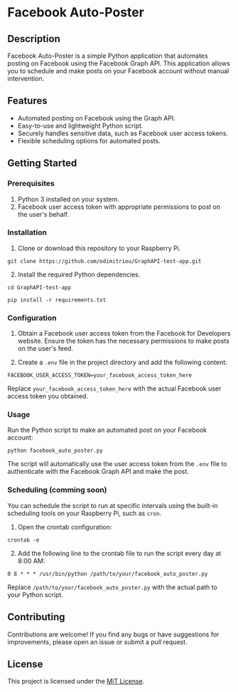 # Facebook Auto-Poster

## Description

Facebook Auto-Poster is a simple Python application that automates posting on Facebook using the Facebook Graph API. This application allows you to schedule and make posts on your Facebook account without manual intervention.

## Features

- Automated posting on Facebook using the Graph API.
- Easy-to-use and lightweight Python script.
- Securely handles sensitive data, such as Facebook user access tokens.
- Flexible scheduling options for automated posts.

## Getting Started

### Prerequisites

1. Python 3 installed on your system.
2. Facebook user access token with appropriate permissions to post on the user's behalf.

### Installation

1. Clone or download this repository to your Raspberry Pi.

`git clone https://github.com/odimitriou/GraphAPI-test-app.git`

2. Install the required Python dependencies.

`cd GraphAPI-test-app`

`pip install -r requirements.txt`

### Configuration

1. Obtain a Facebook user access token from the Facebook for Developers website. Ensure the token has the necessary permissions to make posts on the user's feed.

2. Create a `.env` file in the project directory and add the following content:

`FACEBOOK_USER_ACCESS_TOKEN=your_facebook_access_token_here`

Replace `your_facebook_access_token_here` with the actual Facebook user access token you obtained.

### Usage

Run the Python script to make an automated post on your Facebook account:

`python facebook_auto_poster.py`

The script will automatically use the user access token from the `.env` file to authenticate with the Facebook Graph API and make the post.

### Scheduling (comming soon)

You can schedule the script to run at specific intervals using the built-in scheduling tools on your Raspberry Pi, such as `cron`.

1. Open the crontab configuration:

`crontab -e`

2. Add the following line to the crontab file to run the script every day at 8:00 AM:

`0 8 * * * /usr/bin/python /path/to/your/facebook_auto_poster.py`

Replace `/path/to/your/facebook_auto_poster.py` with the actual path to your Python script.

## Contributing

Contributions are welcome! If you find any bugs or have suggestions for improvements, please open an issue or submit a pull request.

## License

This project is licensed under the [MIT License](LICENSE).







